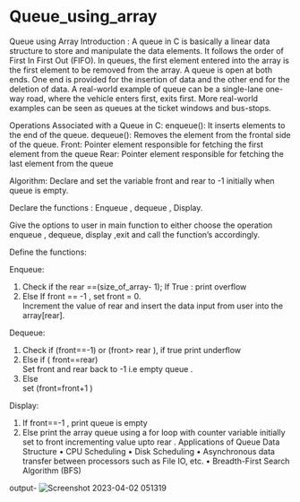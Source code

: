 # Queue_using_array

Queue using Array
Introduction :
A queue in C is basically a linear data structure to store and manipulate the data elements. It follows the order of First In First Out (FIFO). In queues, the first element entered into the array is the first element to be removed from the array. A queue is open at both ends. One end is provided for the insertion of data and the other end for the deletion of data.
A real-world example of queue can be a single-lane one-way road, where the vehicle enters first, exits first. More real-world examples can be seen as queues at the ticket windows and bus-stops.

Operations Associated with a Queue in C:
enqueue(): It inserts elements to the end of the queue.
dequeue(): Removes the element from the frontal side of the queue.
Front: Pointer element responsible for fetching the first element from the queue
Rear: Pointer element responsible for fetching the last element from the queue

Algorithm:
Declare and set the variable front and rear to -1 initially when queue is empty.

Declare the functions : Enqueue , dequeue , Display.

Give the options to user in main function to either choose the operation enqueue , dequeue, display ,exit and call the function’s accordingly.

Define the functions:

 Enqueue:
 1.	Check if the rear ==(size_of_array- 1);
  If True : print overflow
 2.	Else 
  If front == -1 , set front = 0. </br>
  Increment the value of rear and insert the data input from user into the array[rear].</br>

Dequeue: 
 1. Check if (front==-1) or (front> rear ), if true print underflow 
 2.	Else if ( front==rear)</br>
 Set front and rear back to -1 i.e empty queue . 
 3.	Else</br> 
 set (front=front+1 )

Display: 
  1.	If front==-1 , print queue is empty 
  2.	Else print the array queue using a for loop with
  counter variable initially set to front incrementing value upto rear .
Applications of Queue Data Structure
• CPU Scheduling
• Disk Scheduling
• Asynchronous data transfer between processors such as File IO, etc.
• Breadth-First Search Algorithm (BFS)

output-
![Screenshot 2023-04-02 051319](https://user-images.githubusercontent.com/125973911/229322992-539058de-4695-442b-b1ba-dc738c5d1936.png)
